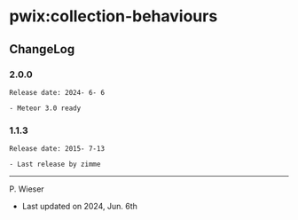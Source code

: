 # pwix:collection-behaviours

## ChangeLog

### 2.0.0

    Release date: 2024- 6- 6

    - Meteor 3.0 ready

### 1.1.3

    Release date: 2015- 7-13

    - Last release by zimme

---
P. Wieser
- Last updated on 2024, Jun. 6th
